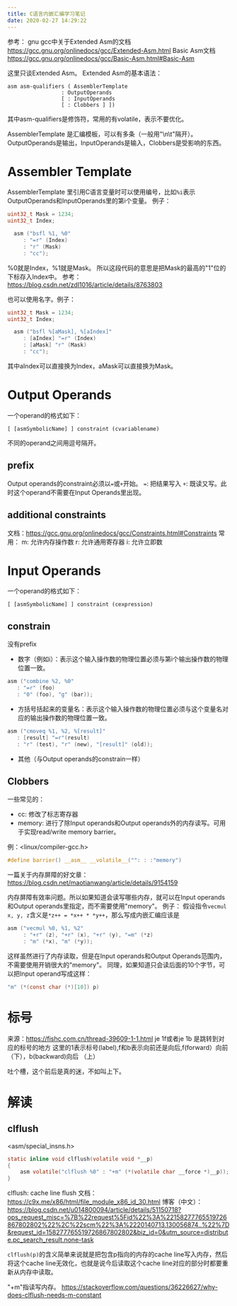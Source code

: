 ```yaml
---
title: C语言内嵌汇编学习笔记
date: 2020-02-27 14:29:22
---
```


参考：
gnu gcc中关于Extended Asm的文档
<https://gcc.gnu.org/onlinedocs/gcc/Extended-Asm.html>
Basic Asm文档
<https://gcc.gnu.org/onlinedocs/gcc/Basic-Asm.html#Basic-Asm>

这里只谈Extended Asm。
Extended Asm的基本语法：
```
asm asm-qualifiers ( AssemblerTemplate 
                 : OutputOperands 
                 [ : InputOperands
                 [ : Clobbers ] ])
```
其中asm-qualifiers是修饰符，常用的有volatile，表示不要优化。

AssemblerTemplate 是汇编模板，可以有多条（一般用"\n\t"隔开）。OutputOperands是输出，InputOperands是输入，Clobbers是受影响的东西。

# Assembler Template
AssemblerTemplate 里引用C语言变量时可以使用编号，比如```%i```表示OutputOperands和InputOperands里的第i个变量。
例子：
```c
uint32_t Mask = 1234;
uint32_t Index;

  asm ("bsfl %1, %0"
     : "=r" (Index)
     : "r" (Mask)
     : "cc");
 ```
%0就是Index，%1就是Mask。
所以这段代码的意思是把Mask的最高的"1"位的下标存入Index中。
参考：<https://blog.csdn.net/zdl1016/article/details/8763803>

也可以使用名字。例子：
```c
uint32_t Mask = 1234;
uint32_t Index;

  asm ("bsfl %[aMask], %[aIndex]"
     : [aIndex] "=r" (Index)
     : [aMask] "r" (Mask)
     : "cc");
 ```
其中aIndex可以直接换为Index，aMask可以直接换为Mask。

# Output Operands
一个operand的格式如下：
```
[ [asmSymbolicName] ] constraint (cvariablename)
```
不同的operand之间用逗号隔开。

## prefix
Output operands的constraint必须以```=```或```+```开始。
```=```: 把结果写入
```+```: 既读又写。此时这个operand不需要在Input Operands里出现。

## additional constraints
文档：<https://gcc.gnu.org/onlinedocs/gcc/Constraints.html#Constraints>
常用：
m: 允许内存操作数
r: 允许通用寄存器
i: 允许立即数

# Input Operands
一个operand的格式如下：
```
[ [asmSymbolicName] ] constraint (cexpression)
```

## constrain
没有prefix
- 数字（例如i）：表示这个输入操作数的物理位置必须与第i个输出操作数的物理位置一致。
```c
asm ("combine %2, %0" 
   : "=r" (foo) 
   : "0" (foo), "g" (bar));
```
- 方括号括起来的变量名：表示这个输入操作数的物理位置必须与这个变量名对应的输出操作数的物理位置一致。
```c
asm ("cmoveq %1, %2, %[result]" 
   : [result] "=r"(result) 
   : "r" (test), "r" (new), "[result]" (old));
```
- 其他（与Output operands的constrain一样）


## Clobbers
一些常见的：
- cc: 修改了标志寄存器
- memory: 进行了除Input operands和Output operands外的内存读写。可用于实现read/write memory barrier。

例：<linux/compiler-gcc.h>
```c
#define barrier() __asm__ __volatile__("": : :"memory")
```
一篇关于内存屏障的好文章：<https://blog.csdn.net/maotianwang/article/details/9154159>

内存屏障有效率问题。所以如果知道会读写哪些内存，就可以在Input operands和Output operands里指定，而不需要使用"memory"。
例子：
假设指令```vecmul x, y, z```含义是```*z++ = *x++ * *y++```，那么写成内嵌汇编应该是
```c
asm ("vecmul %0, %1, %2"
     : "+r" (z), "+r" (x), "+r" (y), "=m" (*z)
     : "m" (*x), "m" (*y));
```
这样虽然进行了内存读取，但是在Input operands和Output Operands范围内，不需要使用开销很大的"memory"。
同理，如果知道只会读后面的10个字节，可以把Input operand写成这样：
```c
"m" (*(const char (*)[10]) p)
```

# 标号
来源：<https://fishc.com.cn/thread-39609-1-1.html>
je   1f或者je   1b   是跳转到对应的标号的地方 
这里的1表示标号(label),f和b表示向前还是向后,f(forward）向前（下），b(backward)向后 （上）

吐个槽，这个前后是真的迷，不如叫上下。

# 解读
## clflush
<asm/special_insns.h>
```c
static inline void clflush(volatile void *__p)
{
	asm volatile("clflush %0" : "+m" (*(volatile char __force *)__p));
}
```
clflush: cache line flush
文档：<https://c9x.me/x86/html/file_module_x86_id_30.html>
博客（中文）：<https://blog.csdn.net/u014800094/article/details/51150718?ops_request_misc=%7B%22request%5Fid%22%3A%22158277765519726867802802%22%2C%22scm%22%3A%2220140713.130056874..%22%7D&request_id=158277765519726867802802&biz_id=0&utm_source=distribute.pc_search_result.none-task>

```clflush(p)```的含义简单来说就是把包含p指向的内存的cache line写入内存，然后将这个cache line无效化，也就是说今后读取这个cache line对应的部分时都要重新从内存中读取。

"+m"指读写内存。
<https://stackoverflow.com/questions/36226627/why-does-clflush-needs-m-constant>
